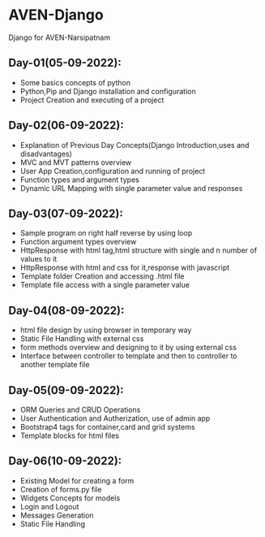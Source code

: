 # AVEN-Django
Django for AVEN-Narsipatnam

## Day-01(05-09-2022):
  - Some basics concepts of python
  - Python,Pip and Django installation and configuration
  - Project Creation and executing of a project

## Day-02(06-09-2022):
  - Explanation of Previous Day Concepts(Django Introduction,uses and disadvantages)
  - MVC and MVT patterns overview
  - User App Creation,configuration and running of project
  - Function types and argument types
  - Dynamic URL Mapping with single parameter value and responses

## Day-03(07-09-2022):
  - Sample program on right half reverse by using loop
  - Function argument types overview
  - HttpResponse with html tag,html structure with single and n number of values to it
  - HttpResponse with html and css for it,response with javascript
  - Template folder Creation and accessing .html file
  - Template file access with a single parameter value

## Day-04(08-09-2022):
  - html file design by using browser in temporary way
  - Static File Handling with external css
  - form methods overview and designing to it by using external css
  - Interface between controller to template and then to controller to another template file

## Day-05(09-09-2022):
  - ORM Queries and CRUD Operations
  - User Authentication and Autherization, use of admin app
  - Bootstrap4 tags for container,card and grid systems
  - Template blocks for html files

## Day-06(10-09-2022):
  - Existing Model for creating a form
  - Creation of forms.py file
  - Widgets Concepts for models
  - Login and Logout 
  - Messages Generation
  - Static File Handling
